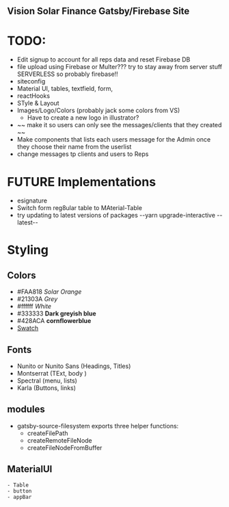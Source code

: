 ## Vision Solar Finance Gatsby/Firebase Site

# TODO:

- Edit signup to account for all reps data and reset Firebase DB
- file upload using Firebase or Multer??? try to stay away from server stuff SERVERLESS so probably firebase!!
- siteconfig
- Material UI, tables, textfield, form,
- reactHooks
- STyle & Layout
- Images/Logo/Colors (probably jack some colors from VS)
  - Have to create a new logo in illustrator?
- ~~ make it so users can only see the messages/clients that they created ~~
- Make components that lists each users message for the Admin once they choose their name from the userlist
- change messages tp clients and users to Reps

# FUTURE Implementations

- esignature
- Switch form reg8ular table to MAterial-Table
- try updating to latest versions of packages --yarn upgrade-interactive --latest--

# Styling

## Colors

- #FAA818 <em>Solar Orange</em>
- #21303A <em> Grey </em>
- #ffffff <em>White</em>
- #333333 **Dark greyish blue**
- #428ACA **cornflowerblue**
- [Swatch][colors]

[colors]: ./src/images/VSFColors.png

## Fonts

- Nunito or Nunito Sans (Headings, Titles)
- Montserrat (TExt, body )
- Spectral (menu, lists)
- Karla (Buttons, links)

## modules

- gatsby-source-filesystem exports three helper functions:
  - createFilePath
  - createRemoteFileNode
  - createFileNodeFromBuffer

## MaterialUI

    - Table
    - button
    - appBar
